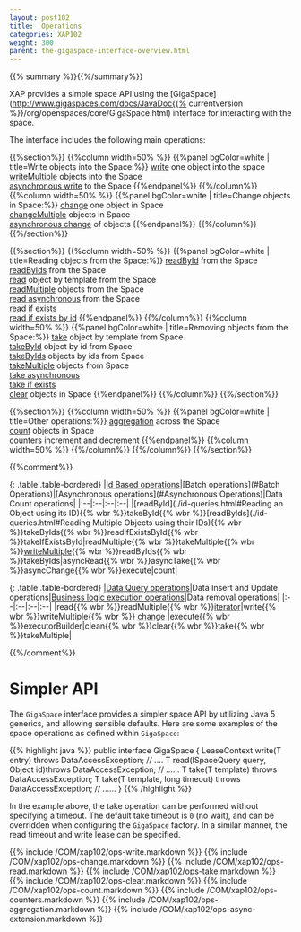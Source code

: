 ```yaml
---
layout: post102
title:  Operations
categories: XAP102
weight: 300
parent: the-gigaspace-interface-overview.html
---
```



{{% summary %}}{{%/summary%}}


XAP provides a simple space API using the [GigaSpace](http://www.gigaspaces.com/docs/JavaDoc{{% currentversion %}}/org/openspaces/core/GigaSpace.html) interface for interacting with the space.


The interface includes the following main operations:

{{%section%}}
{{%column width=50% %}}
{{%panel bgColor=white | title=Write objects into the Space:%}}
[write](#write) one object into the space<br>
[writeMultiple](#writeMultiple) objects into the Space<br>
[asynchronous write](#asynchronousWrite) to the Space
{{%endpanel%}}
{{%/column%}}
{{%column width=50% %}}
{{%panel bgColor=white | title=Change objects in Space:%}}
[change](#change) one object in Space<br>
		  [changeMultiple](./change-api.html) objects in Space <br>
[asynchronous change](./change-api.html) of objects
{{%endpanel%}}
{{%/column%}}
{{%/section%}}


{{%section%}}
{{%column width=50% %}}
{{%panel bgColor=white |  title=Reading objects from the Space:%}}
[readById](#read) from the Space<br>
[readByIds](#readMultiple) from the Space<br>
[read](#read) object by template from the Space<br>
[readMultiple](#readMultiple) objects from the Space <br>
[read asynchronous](#asynchronousRead) from the Space <br>
[read if exists](#readIfExists) <br>
[read if exists by id](#readIfExists)
{{%endpanel%}}
{{%/column%}}
{{%column width=50% %}}
{{%panel bgColor=white |  title=Removing objects from the Space:%}}
[take](#take) object by template from Space<br>
[takeById](#take) object by id from Space<br>
[takeByIds](#takeMultiple) objects by ids from Space<br>
[takeMultiple](#takeMultiple) objects from Space <br>
[take asynchronous](#asynchronousTake)<br>
[take if exists](#takeIfExists)<br>
[clear](#clear) objects in Space
{{%endpanel%}}
{{%/column%}}
{{%/section%}}

{{%section%}}
{{%column width=50% %}}
{{%panel bgColor=white |  title=Other operations:%}}
[aggregation](#aggregators)  across the Space<br>
[count](#count) objects in Space<br>
[counters](#counters) increment and decrement
{{%endpanel%}}
{{%column width=50% %}}
{{%/column%}}
{{%/column%}}
{{%/section%}}

{{%comment%}}

{: .table .table-bordered}
|[Id Based operations](./id-queries.html)|[Batch operations](#Batch Operations)|[Asynchronous operations](#Asynchronous Operations)|Data Count operations|
|:--|:--|:--|:--|
|[readById](./id-queries.html#Reading an Object using its ID){{% wbr %}}takeById{{% wbr %}}[readByIds](./id-queries.html#Reading Multiple Objects using their IDs){{% wbr %}}takeByIds{{% wbr %}}readIfExistsById{{% wbr %}}takeIfExistsById|readMultiple{{% wbr %}}takeMultiple{{% wbr %}}[writeMultiple](#writeMultiple){{% wbr %}}readByIds{{% wbr %}}takeByIds|asyncRead{{% wbr %}}asyncTake{{% wbr %}}asyncChange{{% wbr %}}execute|count|

{: .table .table-bordered}
|[Data Query operations](./query-sql.html)|Data Insert and Update operations|[Business logic execution operations](./task-execution-over-the-space.html)|Data removal operations|
|:--|:--|:--|:--|
|read{{% wbr %}}readMultiple{{% wbr %}}[iterator](./query-paging-support.html)|write{{% wbr %}}writeMultiple{{% wbr %}}   [change](./change-api.html) |execute{{% wbr %}}executorBuilder|clean{{% wbr %}}clear{{% wbr %}}take{{% wbr %}}takeMultiple|

{{%/comment%}}

# Simpler API

The `GigaSpace` interface provides a simpler space API by utilizing Java 5 generics, and allowing sensible defaults. Here are some examples of the space operations as defined within `GigaSpace`:

{{% highlight java %}}
public interface GigaSpace {
    <T> LeaseContext<T> write(T entry) throws DataAccessException;
    // ....
    <T> T read(ISpaceQuery<T> query, Object id)throws DataAccessException;
    // ......
    <T> T take(T template) throws DataAccessException;
    <T> T take(T template, long timeout) throws DataAccessException;
    // ......
}
{{% /highlight %}}

In the example above, the take operation can be performed without specifying a timeout. The default take timeout is `0` (no wait), and can be overridden when configuring the `GigaSpace` factory. In a similar manner, the read timeout and write lease can be specified.




{{% include /COM/xap102/ops-write.markdown %}}
{{% include /COM/xap102/ops-change.markdown %}}
{{% include /COM/xap102/ops-read.markdown %}}
{{% include /COM/xap102/ops-take.markdown %}}
{{% include /COM/xap102/ops-clear.markdown %}}
{{% include /COM/xap102/ops-count.markdown %}}
{{% include /COM/xap102/ops-counters.markdown %}}
{{% include /COM/xap102/ops-aggregation.markdown %}}
{{% include /COM/xap102/ops-async-extension.markdown %}}
